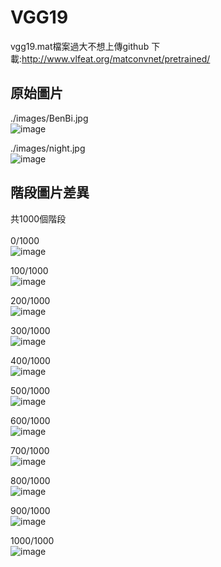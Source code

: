 # VGG19

vgg19.mat檔案過大不想上傳github
下載:http://www.vlfeat.org/matconvnet/pretrained/

## 原始圖片
./images/BenBi.jpg    
![image](https://github.com/TrunkingW/Deep_Learning/blob/master/VGG19/images/BenBi.jpg)

./images/night.jpg    
![image](https://github.com/TrunkingW/Deep_Learning/blob/master/VGG19/images/night.jpg)

## 階段圖片差異
共1000個階段    
<br />
<br />
0/1000    
![image](https://github.com/TrunkingW/Deep_Learning/blob/master/VGG19/output_1/0.png)

100/1000    
![image](https://github.com/TrunkingW/Deep_Learning/blob/master/VGG19/output_1/100.png)

200/1000    
![image](https://github.com/TrunkingW/Deep_Learning/blob/master/VGG19/output_1/200.png)

300/1000    
![image](https://github.com/TrunkingW/Deep_Learning/blob/master/VGG19/output_1/300.png)

400/1000    
![image](https://github.com/TrunkingW/Deep_Learning/blob/master/VGG19/output_1/400.png)

500/1000    
![image](https://github.com/TrunkingW/Deep_Learning/blob/master/VGG19/output_1/500.png)

600/1000    
![image](https://github.com/TrunkingW/Deep_Learning/blob/master/VGG19/output_1/600.png)

700/1000    
![image](https://github.com/TrunkingW/Deep_Learning/blob/master/VGG19/output_1/700.png)

800/1000    
![image](https://github.com/TrunkingW/Deep_Learning/blob/master/VGG19/output_1/800.png)

900/1000    
![image](https://github.com/TrunkingW/Deep_Learning/blob/master/VGG19/output_1/900.png)

1000/1000    
![image](https://github.com/TrunkingW/Deep_Learning/blob/master/VGG19/output_1/1000.png)
